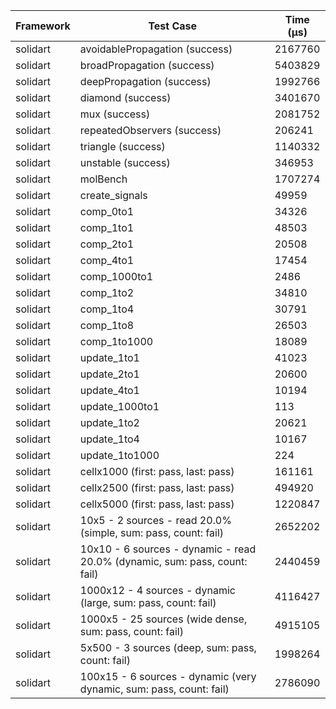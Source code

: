 | Framework | Test Case | Time (μs) |
| --- | --- | --- |
| solidart | avoidablePropagation (success) | 2167760 |
| solidart | broadPropagation (success) | 5403829 |
| solidart | deepPropagation (success) | 1992766 |
| solidart | diamond (success) | 3401670 |
| solidart | mux (success) | 2081752 |
| solidart | repeatedObservers (success) | 206241 |
| solidart | triangle (success) | 1140332 |
| solidart | unstable (success) | 346953 |
| solidart | molBench | 1707274 |
| solidart | create_signals | 49959 |
| solidart | comp_0to1 | 34326 |
| solidart | comp_1to1 | 48503 |
| solidart | comp_2to1 | 20508 |
| solidart | comp_4to1 | 17454 |
| solidart | comp_1000to1 | 2486 |
| solidart | comp_1to2 | 34810 |
| solidart | comp_1to4 | 30791 |
| solidart | comp_1to8 | 26503 |
| solidart | comp_1to1000 | 18089 |
| solidart | update_1to1 | 41023 |
| solidart | update_2to1 | 20600 |
| solidart | update_4to1 | 10194 |
| solidart | update_1000to1 | 113 |
| solidart | update_1to2 | 20621 |
| solidart | update_1to4 | 10167 |
| solidart | update_1to1000 | 224 |
| solidart | cellx1000 (first: pass, last: pass) | 161161 |
| solidart | cellx2500 (first: pass, last: pass) | 494920 |
| solidart | cellx5000 (first: pass, last: pass) | 1220847 |
| solidart | 10x5 - 2 sources - read 20.0% (simple, sum: pass, count: fail) | 2652202 |
| solidart | 10x10 - 6 sources - dynamic - read 20.0% (dynamic, sum: pass, count: fail) | 2440459 |
| solidart | 1000x12 - 4 sources - dynamic (large, sum: pass, count: fail) | 4116427 |
| solidart | 1000x5 - 25 sources (wide dense, sum: pass, count: fail) | 4915105 |
| solidart | 5x500 - 3 sources (deep, sum: pass, count: fail) | 1998264 |
| solidart | 100x15 - 6 sources - dynamic (very dynamic, sum: pass, count: fail) | 2786090 |
